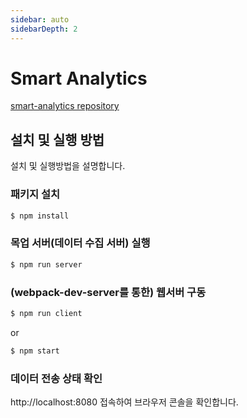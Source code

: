 ```yaml
---
sidebar: auto
sidebarDepth: 2
---
```


# Smart Analytics

[smart-analytics repository](https://github.com/teamlck/smart-analytics)

## 설치 및 실행 방법
설치 및 실행방법을 설명합니다.

### 패키지 설치
```bash
$ npm install
```

### 목업 서버(데이터 수집 서버) 실행
```bash
$ npm run server
```

### (webpack-dev-server를 통한) 웹서버 구동
```bash
$ npm run client
```
or
```bash
$ npm start
```

### 데이터 전송 상태 확인
http://localhost:8080 접속하여 브라우저 콘솔을 확인합니다.
